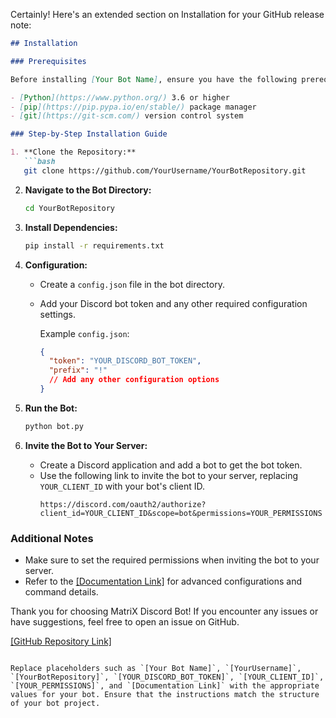 Certainly! Here's an extended section on Installation for your GitHub release note:

```markdown
## Installation

### Prerequisites

Before installing [Your Bot Name], ensure you have the following prerequisites:

- [Python](https://www.python.org/) 3.6 or higher
- [pip](https://pip.pypa.io/en/stable/) package manager
- [git](https://git-scm.com/) version control system

### Step-by-Step Installation Guide

1. **Clone the Repository:**
   ```bash
   git clone https://github.com/YourUsername/YourBotRepository.git
   ```

2. **Navigate to the Bot Directory:**
   ```bash
   cd YourBotRepository
   ```

3. **Install Dependencies:**
   ```bash
   pip install -r requirements.txt
   ```

4. **Configuration:**
   - Create a `config.json` file in the bot directory.
   - Add your Discord bot token and any other required configuration settings.

     Example `config.json`:
     ```json
     {
       "token": "YOUR_DISCORD_BOT_TOKEN",
       "prefix": "!"
       // Add any other configuration options
     }
     ```

5. **Run the Bot:**
   ```bash
   python bot.py
   ```

6. **Invite the Bot to Your Server:**
   - Create a Discord application and add a bot to get the bot token.
   - Use the following link to invite the bot to your server, replacing `YOUR_CLIENT_ID` with your bot's client ID.
     ```
     https://discord.com/oauth2/authorize?client_id=YOUR_CLIENT_ID&scope=bot&permissions=YOUR_PERMISSIONS
     ```

### Additional Notes

- Make sure to set the required permissions when inviting the bot to your server.
- Refer to the <a href="https://github.com/Yasiya3264/My-Discord-Bot/blob/main/dependencies.md" target="_blank">[Documentation Link]</a> for advanced configurations and command details.

Thank you for choosing MatriX Discord Bot! If you encounter any issues or have suggestions, feel free to open an issue on GitHub.

<a href="https://github.com/Yasiya3264/My-Discord-Bot" target="_blank">[GitHub Repository Link]</a>
```

Replace placeholders such as `[Your Bot Name]`, `[YourUsername]`, `[YourBotRepository]`, `[YOUR_DISCORD_BOT_TOKEN]`, `[YOUR_CLIENT_ID]`, `[YOUR_PERMISSIONS]`, and `[Documentation Link]` with the appropriate values for your bot. Ensure that the instructions match the structure of your bot project.
